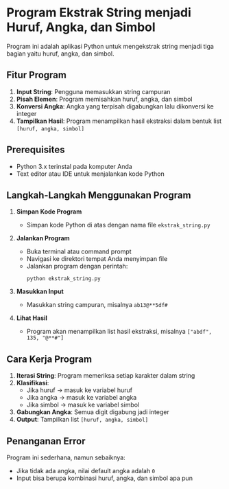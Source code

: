 # Program Ekstrak String menjadi Huruf, Angka, dan Simbol

Program ini adalah aplikasi Python untuk mengekstrak string menjadi tiga bagian yaitu huruf, angka, dan simbol.

## Fitur Program

1. **Input String**: Pengguna memasukkan string campuran
2. **Pisah Elemen**: Program memisahkan huruf, angka, dan simbol
3. **Konversi Angka**: Angka yang terpisah digabungkan lalu dikonversi ke integer
4. **Tampilkan Hasil**: Program menampilkan hasil ekstraksi dalam bentuk list `[huruf, angka, simbol]`

## Prerequisites

- Python 3.x terinstal pada komputer Anda  
- Text editor atau IDE untuk menjalankan kode Python  

## Langkah-Langkah Menggunakan Program

1. **Simpan Kode Program**  
   - Simpan kode Python di atas dengan nama file `ekstrak_string.py`

2. **Jalankan Program**  
   - Buka terminal atau command prompt  
   - Navigasi ke direktori tempat Anda menyimpan file  
   - Jalankan program dengan perintah:  
     ```
     python ekstrak_string.py
     ```

3. **Masukkan Input**  
   - Masukkan string campuran, misalnya `ab13@**5df#`

4. **Lihat Hasil**  
   - Program akan menampilkan list hasil ekstraksi, misalnya `["abdf", 135, "@**#"]`

## Cara Kerja Program

1. **Iterasi String**: Program memeriksa setiap karakter dalam string
2. **Klasifikasi**: 
   - Jika huruf → masuk ke variabel huruf
   - Jika angka → masuk ke variabel angka
   - Jika simbol → masuk ke variabel simbol
3. **Gabungkan Angka**: Semua digit digabung jadi integer
4. **Output**: Tampilkan list `[huruf, angka, simbol]`

## Penanganan Error

Program ini sederhana, namun sebaiknya:  
- Jika tidak ada angka, nilai default angka adalah `0`  
- Input bisa berupa kombinasi huruf, angka, dan simbol apa pun  

